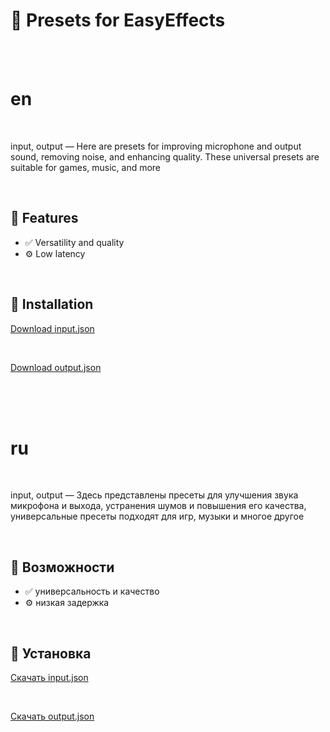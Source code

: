 # 🌟 Presets for EasyEffects

<br><br>

# en

<br>

input, output — Here are presets for improving microphone and output sound, removing noise, and enhancing quality. These universal presets are suitable for games, music, and more

<br>

## 🚀 Features

- ✅ Versatility and quality
- ⚙️ Low latency

<br>

## 🧰 Installation

[Download input.json](https://github.com/cppandpython/EasyEffects/blob/main/input.json)

<br>

[Download output.json](https://github.com/cppandpython/EasyEffects/blob/main/output.json)



<br><br><br>

 
# ru

<br>

input, output — Здесь представлены пресеты для улучшения звука микрофона и выхода, устранения шумов и повышения его качества, универсальные пресеты подходят для игр, музыки и многое другое

<br>

## 🚀 Возможности

- ✅ универсальность и качество
- ⚙️ низкая задержка

<br>

## 🧰 Установка

[Скачать input.json](https://github.com/cppandpython/EasyEffects/blob/main/input.json)

<br>

[Скачать output.json](https://github.com/cppandpython/EasyEffects/blob/main/output.json)
